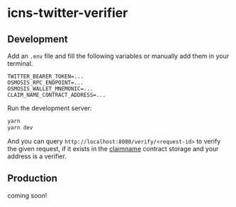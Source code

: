 # icns-twitter-verifier

## Development

Add an `.env` file and fill the following variables or manually add them in your terminal.
```
TWITTER_BEARER_TOKEN=...
OSMOSIS_RPC_ENDPOINT=...
OSMOSIS_WALLET_MNEMONIC=...
CLAIM_NAME_CONTRACT_ADDRESS=...
```

Run the development server:

```bash
yarn
yarn dev
```

And you can query `http://localhost:8080/verify/<request-id>` to verify the given request, if it exists in the [claimname](https://github.com/osmosis-labs/icns/blob/main/contracts/claimname) contract storage and your address is a verifier.

## Production
coming soon!
